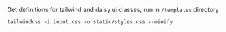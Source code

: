 
Get definitions for tailwind and daisy ui classes, run in `/templates` directory
```
tailwindcss -i input.css -o static/styles.css --minify
```
